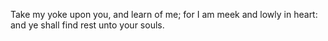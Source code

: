 Take my yoke upon you, and learn of me; for I am meek and lowly in heart: and ye shall find rest unto your souls.
